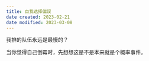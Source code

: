 ```yaml
---
title: 自我选择偏误
date created: 2023-02-21
date modified: 2023-03-08
---
```


我排的队伍永远是最慢的？

当你觉得自己倒霉时，先想想这是不是本来就是个概率事件。
